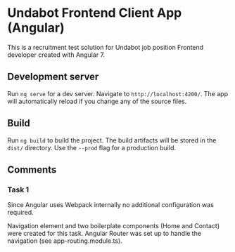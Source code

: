 # Undabot Frontend Client App (Angular)

This is a recruitment test solution for Undabot job position Frontend developer created with Angular 7.

## Development server

Run `ng serve` for a dev server. Navigate to `http://localhost:4200/`. The app will automatically reload if you change any of the source files.

## Build

Run `ng build` to build the project. The build artifacts will be stored in the `dist/` directory. Use the `--prod` flag for a production build.

## Comments

### Task 1

Since Angular uses Webpack internally no additional configuration was required.

Navigation element and two boilerplate components (Home and Contact) were created for this task. Angular Router was set up to handle the navigation (see app-routing.module.ts).

